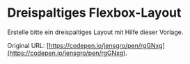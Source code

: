 # Dreispaltiges Flexbox-Layout
 
 Erstelle bitte ein dreispaltiges Layout mit Hilfe dieser Vorlage.

 Original URL: [https://codepen.io/jensgro/pen/rgGNxg](https://codepen.io/jensgro/pen/rgGNxg).

